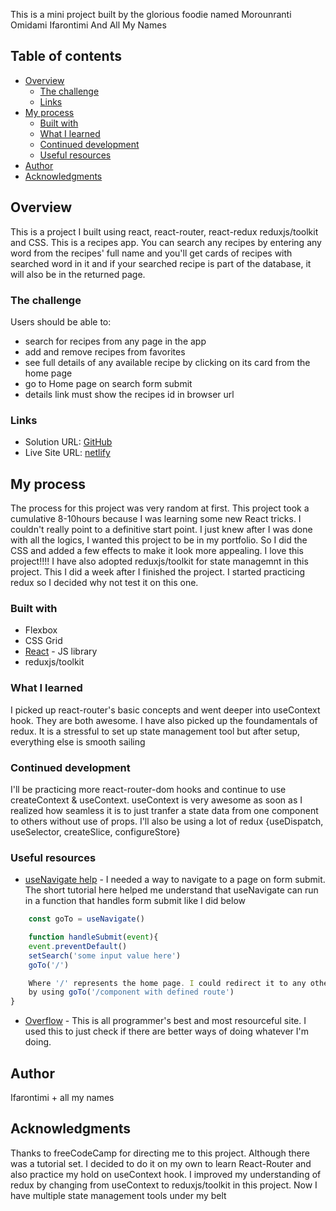 This is a mini project built by the glorious foodie named Morounranti Omidami Ifarontimi And All My Names

## Table of contents
- [Overview](#overview)
  - [The challenge](#the-challenge)
  - [Links](#links)
- [My process](#my-process)
  - [Built with](#built-with)
  - [What I learned](#what-i-learned)
  - [Continued development](#continued-development)
  - [Useful resources](#useful-resources)
- [Author](#author)
- [Acknowledgments](#acknowledgments)

## Overview
This is a project I built using react, react-router, react-redux reduxjs/toolkit and CSS. This is a recipes app. 
You can search any recipes by entering any word from the recipes' full name and you'll get cards of recipes with searched word in it and if your searched recipe is part of the
database, it will also be in the returned page.

### The challenge

Users should be able to:

- search for recipes from any page in the app
- add and remove recipes from favorites
- see full details of any available recipe by clicking on its card from the home page
- go to Home page on search form submit
- details link must show the recipes id in browser url

### Links

- Solution URL: [GitHub](https://github.com/ifaronti/Recipes-Api)
- Live Site URL: [netlify](https://ifasrecipesapp.netlify.app/)

## My process
The process for this project was very random at first. This project took a cumulative 8-10hours because I was learning some new React tricks. I couldn't really point to a 
definitive start point. I just knew after I was done with all the logics, I wanted this project to be in my portfolio. So I did the CSS and added a few effects to make it look
more appealing. I love this project!!!! I have also adopted reduxjs/toolkit for state managemnt in this project. This I did a week after I finished the project. 
I started practicing redux so I decided why not test it on this one.

### Built with
- Flexbox
- CSS Grid
- [React](https://reactjs.org/) - JS library
- reduxjs/toolkit

### What I learned
I picked up react-router's basic concepts and went deeper into useContext hook. They are both awesome.
I have also picked up the foundamentals of redux. It is a stressful to set up state management tool 
but after setup, everything else is smooth sailing


### Continued development
I'll be practicing more react-router-dom hooks and continue to use createContext & useContext. useContext is very awesome as soon as I realized how seamless it is to just
tranfer a state data from one component to others without use of props. I'll also be using a lot of redux {useDispatch, useSelector, createSlice, configureStore}


### Useful resources

- [useNavigate help](https://bobbyhadz.com/blog/react-redirect-after-form-submit) - I needed a way to navigate to a page on form submit. The short tutorial here helped me
understand that useNavigate can run in a function that handles form submit like I did below

```js
    const goTo = useNavigate()

    function handleSubmit(event){
    event.preventDefault()
    setSearch('some input value here')
    goTo('/') 

    Where '/' represents the home page. I could redirect it to any other page
    by using goTo('/component with defined route')
}
```

- [Overflow](stackoverflow.com) - This is all programmer's best and most resourceful site.
I used this to just check if there are better ways of doing whatever I'm doing.

## Author

 Ifarontimi + all my names

## Acknowledgments
Thanks to freeCodeCamp for directing me to this project. Although there was a tutorial set. I decided to do it on my own to learn React-Router and also practice my hold on 
useContext hook. I improved my understanding of redux by changing from useContext to reduxjs/toolkit in this project. Now I have multiple state management tools under my belt
